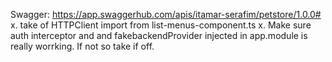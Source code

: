 Swagger: https://app.swaggerhub.com/apis/itamar-serafim/petstore/1.0.0#
x. take of HTTPClient import from list-menus-component.ts
x. Make sure auth interceptor and and fakebackendProvider injected in app.module is really worrking. If not so take if off.

